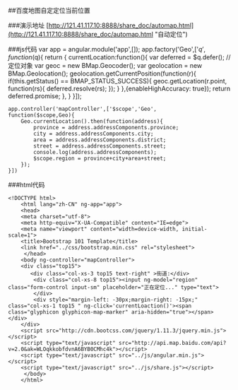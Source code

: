 ##百度地图自定定位当前位置

###演示地址
[http://121.41.117.10:8888/share_doc/automap.html](http://121.41.117.10:8888/share_doc/automap.html "自动定位")

###js代码
	var app = angular.module('app',[]);
	app.factory('Geo',['$q',function($q){
		return {
			currentLocation:function(){
				var deferred = $q.defer();
				//定位对象
				var geoc = new BMap.Geocoder();
				var geolocation = new BMap.Geolocation();
				geolocation.getCurrentPosition(function(r){
				  if(this.getStatus() == BMAP_STATUS_SUCCESS){
				    geoc.getLocation(r.point, function(rs){
				    	deferred.resolve(rs);
				    });
				  }
				},{enableHighAccuracy: true});
				return deferred.promise; 
			},
		}
	}]);
	
	app.controller('mapController',['$scope','Geo',
	function($scope,Geo){
		Geo.currentLocation().then(function(address){
			province = address.addressComponents.province;
			city = address.addressComponents.city;
			area = address.addressComponents.district;
			street = address.addressComponents.street;
			console.log(address.addressComponents);
			$scope.region = province+city+area+street;
		});
	}])


###html代码

	<!DOCTYPE html>
		<html lang="zh-CN" ng-app="app">
	 	<head>
	    <meta charset="utf-8">
	    <meta http-equiv="X-UA-Compatible" content="IE=edge">
	    <meta name="viewport" content="width=device-width, initial-scale=1">
	    <title>Bootstrap 101 Template</title>
	    <link href="../css/bootstrap.min.css" rel="stylesheet">
	  	 </head>
	   	<body ng-controller="mapController">
		<div class="top15">
	       <div class="col-xs-3 top15 text-right" >街道:</div>
	        <div class="col-xs-8 top15"><input ng-model="region" class="form-control input-sm" placeholder="正在定位..." type="text">
	        </div>
	        <div style="margin-left: -30px;margin-right: -15px;" class="col-xs-1 top15 " ng-click='currentLoaction()'><span  class="glyphicon glyphicon-map-marker" aria-hidden="true"></span></div>
	    </div>
	    <script src="http://cdn.bootcss.com/jquery/1.11.3/jquery.min.js"></script>
		<script type="text/javascript" src="http://api.map.baidu.com/api?v=2.0&ak=WLOqkkobfdvnA6BYB0CMhc4k"></script>
		<script type="text/javascript" src="../js/angular.min.js"></script>
		<script type="text/javascript" src="../js/share.js"></script>
	 	 </body>
		</html>